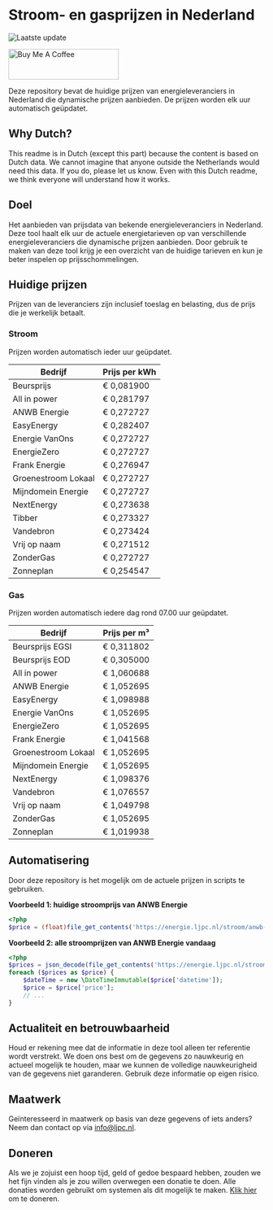 # Stroom- en gasprijzen in Nederland

![Laatste update](https://img.shields.io/badge/laatste%20update-2023--05--16%2010%3A00%20CET-brightgreen)

<a href="https://www.buymeacoffee.com/Lars-" target="_blank"><img src="https://cdn.buymeacoffee.com/buttons/v2/default-orange.png" alt="Buy Me A Coffee" height="60" style="height: 60px !important;width: 217px !important;" ></a>

Deze repository bevat de huidige prijzen van energieleveranciers in Nederland die dynamische prijzen aanbieden. De prijzen worden elk uur automatisch geüpdatet.

## Why Dutch?

This readme is in Dutch (except this part) because the content is based on Dutch data. We cannot imagine that anyone outside the Netherlands would need this data. If you do, please let us know. Even with this Dutch readme, we think
everyone will understand how it works.

## Doel

Het aanbieden van prijsdata van bekende energieleveranciers in Nederland. Deze tool haalt elk uur de actuele energietarieven op van verschillende energieleveranciers die dynamische prijzen aanbieden. Door gebruik te maken van deze tool
krijg je een overzicht van de huidige tarieven en kun je beter inspelen op prijsschommelingen.

## Huidige prijzen

Prijzen van de leveranciers zijn inclusief toeslag en belasting, dus de prijs die je werkelijk betaalt.

### Stroom

Prijzen worden automatisch ieder uur geüpdatet.

 Bedrijf | Prijs per kWh 
---------|---------------
Beursprijs | € 0,081900
All in power | € 0,281797
ANWB Energie | € 0,272727
EasyEnergy | € 0,282407
Energie VanOns | € 0,272727
EnergieZero | € 0,272727
Frank Energie | € 0,276947
Groenestroom Lokaal | € 0,272727
Mijndomein Energie | € 0,272727
NextEnergy | € 0,273638
Tibber | € 0,273327
Vandebron | € 0,273424
Vrij op naam | € 0,271512
ZonderGas | € 0,272727
Zonneplan | € 0,254547


### Gas

Prijzen worden automatisch iedere dag rond 07.00 uur geüpdatet.

 Bedrijf | Prijs per m³ 
---------|--------------
Beursprijs EGSI | € 0,311802
Beursprijs EOD | € 0,305000
All in power | € 1,060688
ANWB Energie | € 1,052695
EasyEnergy | € 1,098988
Energie VanOns | € 1,052695
EnergieZero | € 1,052695
Frank Energie | € 1,041568
Groenestroom Lokaal | € 1,052695
Mijndomein Energie | € 1,052695
NextEnergy | € 1,098376
Vandebron | € 1,076557
Vrij op naam | € 1,049798
ZonderGas | € 1,052695
Zonneplan | € 1,019938


## Automatisering

Door deze repository is het mogelijk om de actuele prijzen in scripts te gebruiken.

**Voorbeeld 1: huidige stroomprijs van ANWB Energie**

```php
<?php
$price = (float)file_get_contents('https://energie.ljpc.nl/stroom/anwb-energie-nu.txt');

```

**Voorbeeld 2: alle stroomprijzen van ANWB Energie vandaag**

```php
<?php
$prices = json_decode(file_get_contents('https://energie.ljpc.nl/stroom/all-in-power-vandaag.json'),true);
foreach ($prices as $price) {
    $dateTime = new \DateTimeImmutable($price['datetime']);
    $price = $price['price'];
    // ...
}
```

## Actualiteit en betrouwbaarheid

Houd er rekening mee dat de informatie in deze tool alleen ter referentie wordt verstrekt. We doen ons best om de gegevens zo nauwkeurig en actueel mogelijk te houden, maar we kunnen de volledige nauwkeurigheid van de gegevens niet
garanderen. Gebruik deze informatie op eigen risico.

## Maatwerk

Geïnteresseerd in maatwerk op basis van deze gegevens of iets anders? Neem dan contact op
via [info@ljpc.nl](mailto:info@ljpc.nl?subject=Energie%20prijzen).

## Doneren

Als we je zojuist een hoop tijd, geld of gedoe bespaard hebben, zouden we het fijn vinden als je zou willen overwegen een
donatie te doen. Alle donaties worden gebruikt om systemen als dit mogelijk te
maken. [Klik hier](https://www.buymeacoffee.com/Lars-) om te doneren.
